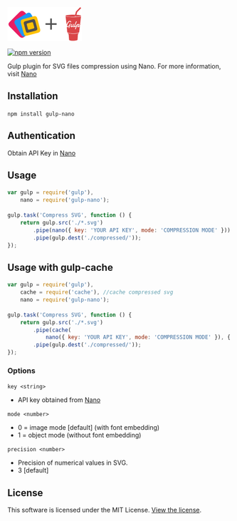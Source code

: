 ![Nano](logo.png)

[![npm version](https://badge.fury.io/js/gulp-nano.svg)](https://badge.fury.io/js/gulp-nano)

Gulp plugin for SVG files compression using Nano. For more information, visit [Nano](https://vecta.io/nano)

## Installation

`npm install gulp-nano`

## Authentication

Obtain API Key in [Nano](https://vecta.io/nano)

## Usage

```javascript
var gulp = require('gulp'),
    nano = require('gulp-nano');

gulp.task('Compress SVG', function () {
    return gulp.src('./*.svg')
        .pipe(nano({ key: 'YOUR API KEY', mode: 'COMPRESSION MODE' }))
        .pipe(gulp.dest('./compressed/'));
});
```

## Usage with gulp-cache

```javascript
var gulp = require('gulp'),
    cache = require('cache'), //cache compressed svg
    nano = require('gulp-nano');

gulp.task('Compress SVG', function () {
    return gulp.src('./*.svg')
        .pipe(cache(
            nano({ key: 'YOUR API KEY', mode: 'COMPRESSION MODE' }), { name: 'nano-cache' } )
        .pipe(gulp.dest('./compressed/'));
});
```

### Options

`key <string>` 

- API key obtained from [Nano](https://vecta.io/nano)

`mode <number>` 

- 0 = image mode [default] (with font embedding)
- 1 = object mode (without font embedding)

`precision <number>`

- Precision of numerical values in SVG.
- 3 [default]

## License

This software is licensed under the MIT License. [View the license](LICENSE).
